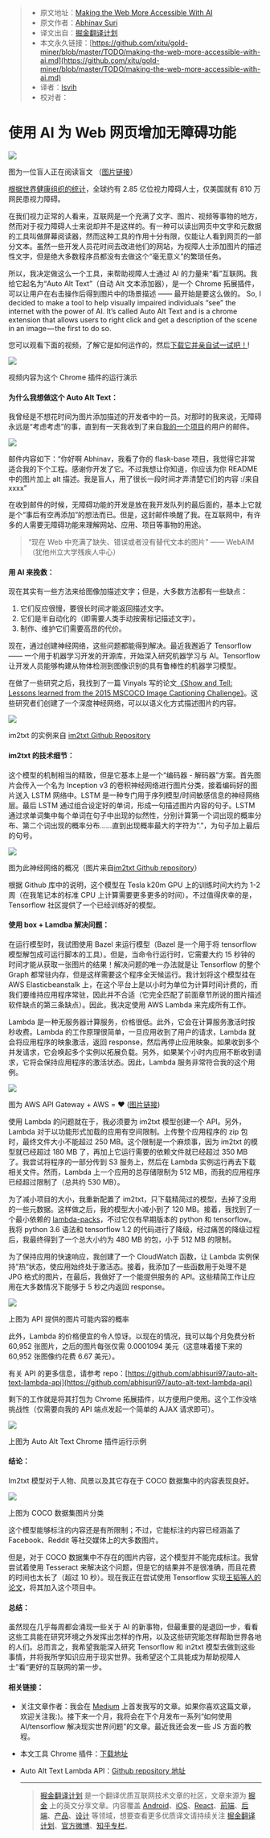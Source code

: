 
> * 原文地址：[Making the Web More Accessible With AI](https://hackernoon.com/making-the-web-more-accessible-with-ai-1fb2ed6ea2a4)
> * 原文作者：[Abhinav Suri](https://hackernoon.com/@abhisuri97)
> * 译文出自：[掘金翻译计划](https://github.com/xitu/gold-miner)
> * 本文永久链接：[https://github.com/xitu/gold-miner/blob/master/TODO/making-the-web-more-accessible-with-ai.md](https://github.com/xitu/gold-miner/blob/master/TODO/making-the-web-more-accessible-with-ai.md)
> * 译者：[lsvih](https://github.com/lsvih)
> * 校对者：

# 使用 AI 为 Web 网页增加无障碍功能

  ![](https://cdn-images-1.medium.com/max/2000/1*oxCB95q9jaqKSqMw96FWqA.png)

图为一位盲人正在阅读盲文 （[图片链接](http://usabilitygeek.com/wp-content/uploads/2012/07/Software-For-Visually-Impaired-Blind-Users.jpg)）

[根据世界健康组织的统计](http://www.who.int/mediacentre/factsheets/fs282/en/)，全球约有 2.85 亿位视力障碍人士，仅美国就有 810 万网民患视力障碍。

在我们视力正常的人看来，互联网是一个充满了文字、图片、视频等事物的地方，然而对于视力障碍人士来说却并不是这样的。有一种可以读出网页中文字和元数据的工具叫做屏幕阅读器，然而这种工具的作用十分有限，仅能让人看到网页的一部分文本。虽然一些开发人员花时间去改进他们的网站，为视障人士添加图片的描述性文字，但是绝大多数程序员都没有去做这个“毫无意义”的繁琐任务。

所以，我决定做这么一个工具，来帮助视障人士通过 AI 的力量来“看”互联网。我给它起名为“Auto Alt Text”（自动 Alt 文本添加器），是一个 Chrome 拓展插件，可以让用户在右击操作后得到图片中的场景描述 —— 最开始是要这么做的。
So, I decided to make a tool to help visually impaired individuals “see” the internet with the power of AI. It’s called Auto Alt Text and is a chrome extension that allows users to right click and get a description of the scene in an image — the first to do so.

您可以观看下面的视频，了解它是如何运作的，然后[下载它并亲自试一试吧！](http://abhinavsuri.com/aat)!

[![](https://i.ytimg.com/vi_webp/c1S4iB360m8/maxresdefault.webp)](https://www.youtube.com/embed/c1S4iB360m8)

视频内容为这个 Chrome 插件的运行演示

#### 为什么我想做这个 Auto Alt Text：

我曾经是不想花时间为图片添加描述的开发者中的一员。对那时的我来说，无障碍永远是“考虑考虑”的事，直到有一天我收到了来自[我的一个项目](https://github.com/hack4impact/flask-base)的用户的邮件。

![](https://cdn-images-1.medium.com/max/1600/1*uYx_pi9vAI17mQ20D81ykw.png)

邮件内容如下：“你好啊 Abhinav，我看了你的 flask-base 项目，我觉得它非常适合我的下个工程。感谢你开发了它。不过我想让你知道，你应该为你 README 中的图片加上 alt 描述。我是盲人，用了很长一段时间才弄清楚它们的内容 :/来自 xxxx”

在收到邮件的时候，无障碍功能的开发是放在我开发队列的最后面的，基本上它就是个“事后有空再添加”的想法而已。但是，这封邮件唤醒了我。在互联网中，有许多的人需要无障碍功能来理解网站、应用、项目等事物的用途。

> “现在 Web 中充满了缺失、错误或者没有替代文本的图片” —— WebAIM（犹他州立大学残疾人中心）

#### 用 AI 来挽救：

现在其实有一些方法来给图像加描述文字；但是，大多数方法都有一些缺点：

1. 它们反应很慢，要很长时间才能返回描述文字。
2. 它们是半自动化的（即需要人类手动按需标记描述文字）。
3. 制作、维护它们需要高昂的代价。

现在，通过创建神经网络，这些问题都能得到解决。最近我邂逅了 Tensorflow —— 一个用于机器学习开发的开源库，开始深入研究机器学习与 AI。Tensorflow 让开发人员能够构建从物体检测到图像识别的具有鲁棒性的机器学习模型。

在做了一些研究之后，我找到了一篇 Vinyals 写的论文[《Show and Tell: Lessons learned from the 2015 MSCOCO Image Captioning Challenge》](https://arxiv.org/abs/1609.06647)。这些研究者们创建了一个深度神经网络，可以以语义化方式描述图片的内容。

![](https://cdn-images-1.medium.com/max/1600/1*mSvmjcvUbpgB3izigcEi4w.png)

im2txt 的实例来自 [im2txt Github Repository](https://github.com/tensorflow/models/tree/master/im2txt)

#### im2txt 的技术细节：

这个模型的机制相当的精致，但是它基本上是一个“编码器 - 解码器”方案。首先图片会传入一个名为 Inception v3 的卷积神经网络进行图片分类，接着编码好的图片送入 LSTM 网络中。LSTM 是一种专门用于序列模型/时间敏感信息的神经网络层。最后 LSTM 通过组合设定好的单词，形成一句描述图片内容的句子。LSTM 通过求单词集中每个单词在句子中出现的似然性，分别计算第一个词出现的概率分布、第二个词出现的概率分布……直到出现概率最大的字符为“.”，为句子加上最后的句号。

![](https://cdn-images-1.medium.com/max/1600/1*CW6YVV_zEriaGrxMzN4quA.png)

图为此神经网络的概况（图片来自[im2txt Github repository](https://github.com/tensorflow/models/tree/master/im2txt)）

根据 Github 库中的说明，这个模型在 Tesla k20m GPU 上的训练时间大约为 1-2 周（在我笔记本的标准 CPU 上计算需要更多更多的时间）。不过值得庆幸的是，Tensorflow 社区提供了一个已经训练好的模型。

#### 使用 box + Lamdba 解决问题：

在运行模型时，我试图使用 Bazel 来运行模型（Bazel 是一个用于将 tensorflow 模型解包成可运行脚本的工具）。但是，当命令行运行时，它需要大约 15 秒钟的时间才能从获取一张图片的结果！解决问题的唯一办法就是让 Tensorflow 的整个 Graph 都常驻内存，但是这样需要这个程序全天候运行。我计划将这个模型挂在 AWS Elasticbeanstalk 上，在这个平台上是以小时为单位为计算时间计费的，而我们要维持应用程序常驻，因此并不合适（它完全匹配了前面章节所说的图片描述软件缺点的第三条缺点）。因此，我决定使用 AWS Lambda 来完成所有工作。

Lambda 是一种无服务器计算服务，价格很低。此外，它会在计算服务激活时按秒收费。Lambda 的工作原理很简单，一旦应用收到了用户的请求，Lambda 就会将应用程序的映象激活，返回 response，然后再停止应用映象。如果收到多个并发请求，它会唤起多个实例以拓展负载。另外，如果某个小时内应用不断收到请求，它将会保持应用程序的激活状态。因此，Lambda 服务非常符合我的这个用例。

![](https://cdn-images-1.medium.com/max/1600/1*Q4EaQYos3s-67OkhhKzDkg.png)

图为 AWS API Gateway + AWS = ❤️ ([图片链接](https://cdn-images-1.medium.com/max/700/1*SzOPXTf_YQNtFejG0e4HPg.png))

使用 Lambda 的问题就在于，我必须要为 im2txt 模型创建一个 API。另外，Lambda 对于以功能形式加载的应用有空间限制。上传整个应用程序的 zip 包时，最终文件大小不能超过 250 MB。这个限制是一个麻烦事，因为 im2txt 的模型就已经超过 180 MB 了，再加上它运行需要的依赖文件就已经超过 350 MB 了。我尝试将程序的一部分传到 S3 服务上，然后在 Lambda 实例运行再去下载相关文件。然而，Lambda 上一个应用的总存储限制为 512 MB，而我的应用程序已经超过限制了（总共约 530 MB）。

为了减小项目的大小，我重新配置了 im2txt，只下载精简过的模型，去掉了没用的一些元数据。这样做之后，我的模型大小减小到了 120 MB。接着，我找到了一个最小依赖的 [lambda-packs](https://github.com/ryfeus/lambda-packs)，不过它仅有早期版本的 python 和 tensorflow。我将 python 3.6 语法和 tensorflow 1.2 的代码进行了降级，经过痛苦的降级过程后，我最终得到了一个总大小约为 480 MB 的包，小于 512 MB 的限制。

为了保持应用的快速响应，我创建了一个 CloudWatch 函数，让 Lambda 实例保持”热“状态，使应用始终处于激活态。接着，我添加了一些函数用于处理不是 JPG 格式的图片，在最后，我做好了一个能提供服务的 API。这些精简工作让应用在大多数情况下能够于 5 秒之内返回 response。

![](https://cdn-images-1.medium.com/max/1600/1*e5awvS8Z3k5V9qaxzMadQw.png)

上图为 API 提供的图片可能内容的概率

此外，Lambda 的价格便宜的令人惊讶。以现在的情况，我可以每个月免费分析 60,952 张图片，之后的图片每张仅需 0.0001094 美元（这意味着接下来的 60,952 张图像约花费 6.67 美元）。


有关 API 的更多信息，请参考 repo：[https://github.com/abhisuri97/auto-alt-text-lambda-api](https://github.com/abhisuri97/auto-alt-text-lambda-api)

剩下的工作就是将其打包为 Chrome 拓展插件，以方便用户使用。这个工作没啥挑战性（仅需要向我的 API 端点发起一个简单的 AJAX 请求即可）。

![](https://cdn-images-1.medium.com/max/1600/1*SXf884JCTh_Ze-0XcXsxiw.gif)

上图为 Auto Alt Text Chrome 插件运行示例

#### 结论：

Im2txt 模型对于人物、风景以及其它存在于 COCO 数据集中的内容表现良好。

![](https://cdn-images-1.medium.com/max/1600/1*NE9GCZliWRPy9km6Kmaarw.png)

上图为 COCO 数据集图片分类

这个模型能够标注的内容还是有所限制；不过，它能标注的内容已经涵盖了 Facebook、Reddit 等社交媒体上的大多数图片。

但是，对于 COCO 数据集中不存在的图片内容，这个模型并不能完成标注。我曾尝试着使用 Tesseract 来解决这个问题，但是它的结果并不是很准确，而且花费的时间也太长了（超过 10 秒）。现在我正在尝试使用 Tensorflow 实现[王韬等人的论文](http://ai.stanford.edu/~ang/papers/ICPR12-TextRecognitionConvNeuralNets.pdf)，将其加入这个项目中。

#### 总结：

虽然现在几乎每周都会涌现一些关于 AI 的新事物，但最重要的是退回一步，看看这些工具能在研究环境之外发挥出怎样的作用，以及这些研究能怎样帮助世界各地的人们。总而言之，我希望我能深入研究 Tensorflow 和 in2txt 模型去做到这些事情，并将我所学知识应用于现实世界。我希望这个工具能成为帮助视障人士”看“更好的互联网的第一步。

#### 相关链接：

- 关注文章作者：我会在 [Medium](https://medium.com/@abhisuri97) 上首发我写的文章。如果你喜欢这篇文章，欢迎关注我:)。接下来一个月，我将会在下个月发布一系列“如何使用 AI/tensorflow 解决现实世界问题”的文章。最近我还会发一些 JS 方面的教程。
- 本文工具 Chrome 插件：[下载地址](http://abhinavsuri.com/aat)
- Auto Alt Text Lambda API：[Github repository 地址](http://github.com/abhisuri97/auto-alt-text-lambda-api)


  ---

  > [掘金翻译计划](https://github.com/xitu/gold-miner) 是一个翻译优质互联网技术文章的社区，文章来源为 [掘金](https://juejin.im) 上的英文分享文章。内容覆盖 [Android](https://github.com/xitu/gold-miner#android)、[iOS](https://github.com/xitu/gold-miner#ios)、[React](https://github.com/xitu/gold-miner#react)、[前端](https://github.com/xitu/gold-miner#前端)、[后端](https://github.com/xitu/gold-miner#后端)、[产品](https://github.com/xitu/gold-miner#产品)、[设计](https://github.com/xitu/gold-miner#设计) 等领域，想要查看更多优质译文请持续关注 [掘金翻译计划](https://github.com/xitu/gold-miner)、[官方微博](http://weibo.com/juejinfanyi)、[知乎专栏](https://zhuanlan.zhihu.com/juejinfanyi)。
